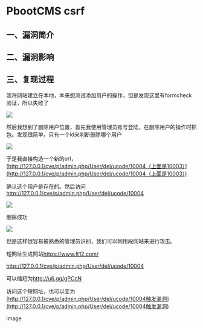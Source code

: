 PbootCMS csrf
=============

一、漏洞简介
------------

二、漏洞影响
------------

三、复现过程
------------

我将网站建立在本地，本来想测试添加用户的操作，但是发现这里有formcheck验证，所以失败了

![](resource/PbootCMScsrf/media/rId24.png)

然后我想到了删除用户位置，首先我使用管理员账号登陆，在删除用户的操作时抓包。发现很简单。只有一个id来判断删除哪个用户

![](resource/PbootCMScsrf/media/rId25.png)

于是我直接构造一个新的url，[http://127.0.0.1/cve/p/admin.php/User/del/ucode/10004（上面是10003）](http://127.0.0.1/cve/p/admin.php/User/del/ucode/10004（上面是10003）)

确认这个用户是存在的。然后访问<http://127.0.0.1/cve/p/admin.php/User/del/ucode/10004>

![](resource/PbootCMScsrf/media/rId28.png)

删除成功

![](resource/PbootCMScsrf/media/rId29.png)

但是这样很容易被熟悉的管理员识别，我们可以利用段网站来进行攻击。

短网址生成网站<https://www.ft12.com/>

<http://127.0.0.1/cve/p/admin.php/User/del/ucode/10004>

可以缩短为<http://u6.gg/gPCcN>

访问这个短网址，也可以变为[http://127.0.0.1/cve/p/admin.php/User/del/ucode/10004触发漏洞](http://127.0.0.1/cve/p/admin.php/User/del/ucode/10004触发漏洞)

image
